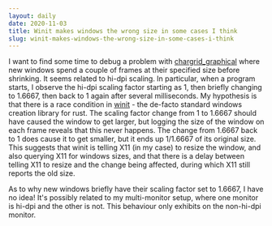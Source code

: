 ```yaml
---
layout: daily
date: 2020-11-03
title: Winit makes windows the wrong size in some cases I think
slug: winit-makes-windows-the-wrong-size-in-some-cases-i-think
---
```


I want to find some time to debug a problem with [chargrid_graphical](https://crates.io/crates/chargrid_graphical)
where new windows spend a couple of frames at their specified size before shrinking. It seems related to hi-dpi
scaling. In particular, when a program starts, I observe the hi-dpi scaling factor starting as 1, then briefly changing
to 1.6667, then back to 1 again after several milliseconds. My hypothesis is that there is a race condition in
[winit](https://crates.io/crates/winit) - the de-facto standard windows creation library for rust.
The scaling factor change from 1 to 1.6667 should have caused the window to get larger, but logging the size of the
window on each frame reveals that this never happens. The change from 1.6667 back to 1 does cause it to get smaller,
but it ends up 1/1.6667 of its original size. This suggests that winit is telling X11 (in my case) to resize the window,
and also querying X11 for windows sizes, and that there is a delay between telling X11 to resize and the change being
affected, during which X11 still reports the old size.

As to why new windows briefly have their scaling factor set to 1.6667, I have no idea! It's possibly related to
my multi-monitor setup, where one monitor is hi-dpi and the other is not. This behaviour only exhibits on the
non-hi-dpi monitor.
